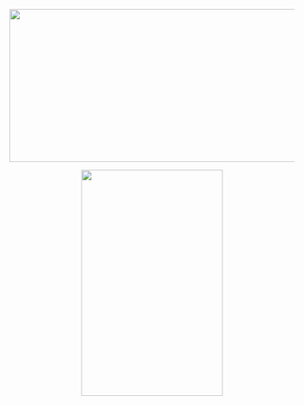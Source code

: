 <p align="center">
<img src="https://www.4porno.com.br/user/pages/gifs/gifs-de-amadoras-gostosas-fodendo-de-quatro/gifs-porno-dequatro14.gif?g-6d878305" width="540" height="270"/>
</p>
<div align="center">
  
<p align="center">
<img src="https://www.4porno.com.br/user/pages/gifs/9-gifs-de-gostosas-fodendo-a-bucetinha/gostosas-fodendo-buceta015.gif?g-6d878305" width="250" height="399"/>
</p>
<div align="center">
